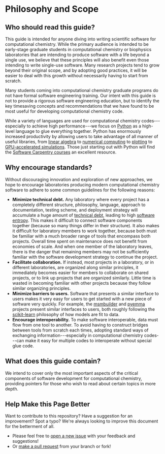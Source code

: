 # Philosophy and Scope

## Who should read this guide?

This guide is intended for anyone diving into writing scientific software for computational chemistry.
While the primary audience is intended to be early-stage graduate students in computational chemistry or biophysics laboratories that are intending to produce software with a life beyond a single use, we believe that these principles will also benefit even those intending to write single-use software.
Many research projects tend to grow beyond their original scope, and by adopting good practices, it will be easier to deal with this growth without necessarily having to start from scratch.

Many students coming into computational chemistry graduate programs do not have formal software engineering training.
Our intent with this guide is not to provide a rigorous software engineering education, but to identify the key timesaving concepts and recommendations that we have found to be most useful for developing computational chemistry code.

While a variety of languages are used for computational chemistry codes---especially to achieve high performance---we focus on [Python](https://www.python.org/) as a high-level language to glue everything together.
Python has enormously increased productivity by allowing users to take advantage of all manner of useful libraries, from [linear algebra](http://www.numpy.org/) to [numerical computing](http://scipy.org/) to [plotting](http://seaborn.pydata.org/) to [GPU-accelerated simulations](http://openmm.org).
Those just starting out with Python will find the [Software Carpentry courses](http://swcarpentry.github.io/python-novice-inflammation/) an excellent resource.

## Why encourage standards?

Without discouraging innovation and exploration of new approaches, we hope to encourage laboratories producing modern computational chemistry software to adhere to some common guidelines for the following reasons:

* __Minimize technical debt.__ Any laboratory where every project has a completely different structure, philosophy, language, approach to documentation, testing scheme, and deployment strategy will accumulate a huge amount of [technical debt](https://en.wikipedia.org/wiki/Technical_debt), leading to high [software entropy](Software_entropy). This makes it difficult to connect software components together (because so many things differ in their structure). It also makes it difficult for laboratory members to work together, because both must be familiar with a much broader range of tools that encompass both projects. Overall time spent on maintenance does not benefit from economies of scale. And when one member of the laboratory leaves, there is the danger that remaining members may not be sufficiently familiar with the software development strategy to continue the project.
* __Facilitate collaboration.__ If instead, most projects in a laboratory, or in different laboratories, are organized along similar principles, it immediately becomes easier for members to collaborate on shared projects, or to link up projects that are organized similarly. Little time is wasted in becoming familiar with other projects because they follow similar organizing principles.
* __Minimize barriers to users.__ Software that presents a similar interface to users makes it very easy for users to get started with a new piece of software very quickly. For example, the [msmbuilder](http://msmbuilder.org/) and [pyemma](http://pyemma.org) projects present similar interfaces to users, both roughly following the [scikit-learn](http://scikit-learn.org/) philosophy of how models are fit to data.
* __Encourage interoperability.__ To make software interoperable, data must flow from one tool to another. To avoid having to construct bridges between tools from scratch each times, adopting standard ways of exchanging information---especially in computational chemistry codes---can make it easy for multiple codes to interoperate without special glue code.

## What does this guide contain?

We intend to cover only the most important aspects of the critical components of software development for computational chemistry, providing pointers for those who wish to read about certain topics in more depth.

## Help Make this Page Better

Want to contribute to this repository? Have a suggestion for an improvement?
Spot a typo? We're always looking to improve this document for the betterment of all.

* Please feel free to [open a new issue](https://github.com/choderalab/software-development/issues/new) with your feedback and suggestions!
* Or [make a pull request](https://github.com/choderalab/software-development/compare) from your branch or fork!
